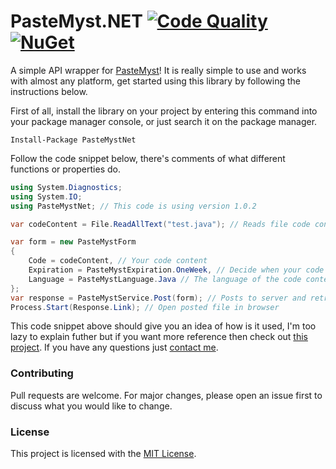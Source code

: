 # PasteMyst.NET [![Code Quality](https://app.codacy.com/project/badge/Grade/bf0ae44bdf78494f8e287f29cf65d680)](https://www.codacy.com/manual/dentolos19/PasteMystNet?utm_source=github.com&amp;utm_medium=referral&amp;utm_content=dentolos19/PasteMystNet&amp;utm_campaign=Badge_Grade) [![NuGet](https://img.shields.io/nuget/v/PasteMystNet)](https://www.nuget.org/packages/PasteMystNet)

A simple API wrapper for [PasteMyst](https://paste.myst.rs)! It is really simple to use and works with almost any platform, get started using this library by following the instructions below.

First of all, install the library on your project by entering this command into your package manager console, or just search it on the package manager.

```Install-Package PasteMystNet```

Follow the code snippet below, there's comments of what different functions or properties do.

```cs
using System.Diagnostics;
using System.IO;
using PasteMystNet; // This code is using version 1.0.2

var codeContent = File.ReadAllText("test.java"); // Reads file code content

var form = new PasteMystForm
{
    Code = codeContent, // Your code content
    Expiration = PasteMystExpiration.OneWeek, // Decide when your code expires
    Language = PasteMystLanguage.Java // The language of the code content
};
var response = PasteMystService.Post(form); // Posts to server and retrieve info
Process.Start(Response.Link); // Open posted file in browser
```

This code snippet above should give you an idea of how is it used, I'm too lazy to explain futher but if you want more reference then check out [this project](https://github.com/dentolos19/PasteMystNet/tree/master/PasteMystTest). If you have any questions just [contact me](https://dentolos19.github.io/contact).

### Contributing

Pull requests are welcome. For major changes, please open an issue first to discuss what you would like to change.

### License

This project is licensed with the [MIT License](https://choosealicense.com/licenses/mit).
